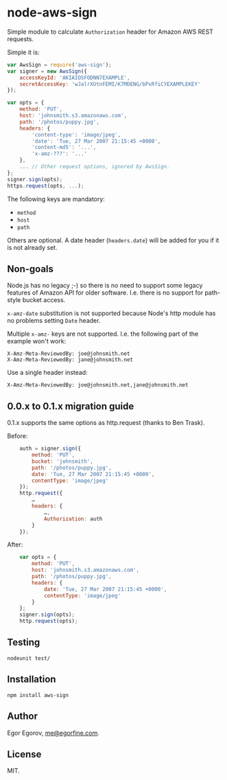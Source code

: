 # node-aws-sign

Simple module to calculate `Authorization` header for Amazon AWS REST requests.

Simple it is: 
	
```javascript
var AwsSign = require('aws-sign');
var signer = new AwsSign({ 
	accessKeyId: 'AKIAIOSFODNN7EXAMPLE',
	secretAccessKey: 'wJalrXUtnFEMI/K7MDENG/bPxRfiCYEXAMPLEKEY'
});

var opts = {
	method: 'PUT',
	host: 'johnsmith.s3.amazonaws.com',
	path: '/photos/puppy.jpg',
	headers: { 
		'content-type': 'image/jpeg',
		'date': 'Tue, 27 Mar 2007 21:15:45 +0000',
		'content-md5': '...',
		'x-amz-???': '...'
	},
	... // Other request options, ignored by AwsSign.
};
signer.sign(opts);
https.request(opts, ...);
```

The following keys are mandatory: 

* `method`
* `host`
* `path`

Others are optional. A date header (`headers.date`) will be added for you if it is not already set.

## Non-goals

Node.js has no legacy ;-) so there is no need to support some legacy features of Amazon API for older software. I.e. there is no support for path-style bucket access.

`x-amz-date` substitution is not supported because Node's http module has no problems setting `Date` header.

Multiple `x-amz-` keys are not supported. I.e. the following part of the example won't work: 

	X-Amz-Meta-ReviewedBy: joe@johnsmith.net
	X-Amz-Meta-ReviewedBy: jane@johnsmith.net

Use a single header instead: 

	X-Amz-Meta-ReviewedBy: joe@johnsmith.net,jane@johnsmith.net

## 0.0.x to 0.1.x migration guide

0.1.x supports the same options as http.request (thanks to Ben Trask). 

Before:

```javascript
	auth = signer.sign({
		method: 'PUT', 
		bucket: 'johnsmith', 
		path: '/photos/puppy.jpg', 
		date: 'Tue, 27 Mar 2007 21:15:45 +0000', 
		contentType: 'image/jpeg'
	});
	http.request({
		…
		headers: {
			…,
			Authorization: auth
		}
	});
```

After: 

```javascript
	var opts = {
		method: 'PUT', 
		host: 'johnsmith.s3.amazonaws.com',
		path: '/photos/puppy.jpg', 
		headers: {
			date: 'Tue, 27 Mar 2007 21:15:45 +0000', 
			contentType: 'image/jpeg'
		}
	};
	signer.sign(opts);
	http.request(opts);
```


## Testing

	nodeunit test/
	
## Installation

	npm install aws-sign

## Author

Egor Egorov, me@egorfine.com.

## License

MIT.
